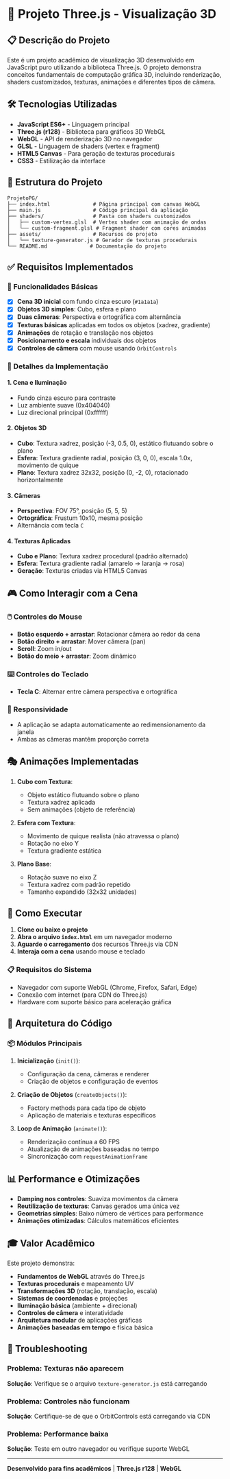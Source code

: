 # 🎯 Projeto Three.js - Visualização 3D

## 📋 Descrição do Projeto

Este é um projeto acadêmico de visualização 3D desenvolvido em JavaScript puro utilizando a biblioteca Three.js. O projeto demonstra conceitos fundamentais de computação gráfica 3D, incluindo renderização, shaders customizados, texturas, animações e diferentes tipos de câmera.

## 🛠️ Tecnologias Utilizadas

- **JavaScript ES6+** - Linguagem principal
- **Three.js (r128)** - Biblioteca para gráficos 3D WebGL
- **WebGL** - API de renderização 3D no navegador
- **GLSL** - Linguagem de shaders (vertex e fragment)
- **HTML5 Canvas** - Para geração de texturas procedurais
- **CSS3** - Estilização da interface

## 📁 Estrutura do Projeto

```
ProjetoPG/
├── index.html              # Página principal com canvas WebGL
├── main.js                 # Código principal da aplicação
├── shaders/                # Pasta com shaders customizados
│   ├── custom-vertex.glsl  # Vertex shader com animação de ondas
│   └── custom-fragment.glsl # Fragment shader com cores animadas
├── assets/                 # Recursos do projeto
│   └── texture-generator.js # Gerador de texturas procedurais
└── README.md              # Documentação do projeto
```

## ✅ Requisitos Implementados

### 🌟 Funcionalidades Básicas
- [x] **Cena 3D inicial** com fundo cinza escuro (`#1a1a1a`)
- [x] **Objetos 3D simples**: Cubo, esfera e plano
- [x] **Duas câmeras**: Perspectiva e ortográfica com alternância
- [x] **Texturas básicas** aplicadas em todos os objetos (xadrez, gradiente)
- [x] **Animações** de rotação e translação nos objetos
- [x] **Posicionamento e escala** individuais dos objetos
- [x] **Controles de câmera** com mouse usando `OrbitControls`

### 🎨 Detalhes da Implementação

#### 1. **Cena e Iluminação**
- Fundo cinza escuro para contraste
- Luz ambiente suave (0x404040)
- Luz direcional principal (0xffffff)

#### 2. **Objetos 3D**
- **Cubo**: Textura xadrez, posição (-3, 0.5, 0), estático flutuando sobre o plano
- **Esfera**: Textura gradiente radial, posição (3, 0, 0), escala 1.0x, movimento de quique
- **Plano**: Textura xadrez 32x32, posição (0, -2, 0), rotacionado horizontalmente

#### 3. **Câmeras**
- **Perspectiva**: FOV 75°, posição (5, 5, 5)
- **Ortográfica**: Frustum 10x10, mesma posição
- Alternância com tecla `C`

#### 4. **Texturas Aplicadas**
- **Cubo e Plano**: Textura xadrez procedural (padrão alternado)
- **Esfera**: Textura gradiente radial (amarelo → laranja → rosa)
- **Geração**: Texturas criadas via HTML5 Canvas



## 🎮 Como Interagir com a Cena

### 🖱️ Controles do Mouse
- **Botão esquerdo + arrastar**: Rotacionar câmera ao redor da cena
- **Botão direito + arrastar**: Mover câmera (pan)
- **Scroll**: Zoom in/out
- **Botão do meio + arrastar**: Zoom dinâmico

### ⌨️ Controles do Teclado
- **Tecla C**: Alternar entre câmera perspectiva e ortográfica

### 📱 Responsividade
- A aplicação se adapta automaticamente ao redimensionamento da janela
- Ambas as câmeras mantêm proporção correta

## 🎭 Animações Implementadas

1. **Cubo com Textura**:
   - Objeto estático flutuando sobre o plano
   - Textura xadrez aplicada
   - Sem animações (objeto de referência)

2. **Esfera com Textura**:
   - Movimento de quique realista (não atravessa o plano)
   - Rotação no eixo Y
   - Textura gradiente estática

3. **Plano Base**:
   - Rotação suave no eixo Z
   - Textura xadrez com padrão repetido
   - Tamanho expandido (32x32 unidades)

## 🚀 Como Executar

1. **Clone ou baixe o projeto**
2. **Abra o arquivo `index.html`** em um navegador moderno
3. **Aguarde o carregamento** dos recursos Three.js via CDN
4. **Interaja com a cena** usando mouse e teclado

### 📋 Requisitos do Sistema
- Navegador com suporte WebGL (Chrome, Firefox, Safari, Edge)
- Conexão com internet (para CDN do Three.js)
- Hardware com suporte básico para aceleração gráfica

## 🔧 Arquitetura do Código

### 📦 Módulos Principais

1. **Inicialização** (`init()`):
   - Configuração da cena, câmeras e renderer
   - Criação de objetos e configuração de eventos

2. **Criação de Objetos** (`createObjects()`):
   - Factory methods para cada tipo de objeto
   - Aplicação de materiais e texturas específicos

3. **Loop de Animação** (`animate()`):
   - Renderização contínua a 60 FPS
   - Atualização de animações baseadas no tempo
   - Sincronização com `requestAnimationFrame`

## 📊 Performance e Otimizações

- **Damping nos controles**: Suaviza movimentos da câmera
- **Reutilização de texturas**: Canvas gerados uma única vez
- **Geometrias simples**: Baixo número de vértices para performance
- **Animações otimizadas**: Cálculos matemáticos eficientes

## 🎓 Valor Acadêmico

Este projeto demonstra:
- **Fundamentos de WebGL** através do Three.js
- **Texturas procedurais** e mapeamento UV
- **Transformações 3D** (rotação, translação, escala)
- **Sistemas de coordenadas** e projeções
- **Iluminação básica** (ambiente + direcional)
- **Controles de câmera** e interatividade
- **Arquitetura modular** de aplicações gráficas
- **Animações baseadas em tempo** e física básica

## 🐛 Troubleshooting

### Problema: Texturas não aparecem
**Solução**: Verifique se o arquivo `texture-generator.js` está carregando

### Problema: Controles não funcionam
**Solução**: Certifique-se de que o OrbitControls está carregando via CDN

### Problema: Performance baixa
**Solução**: Teste em outro navegador ou verifique suporte WebGL

---

**Desenvolvido para fins acadêmicos** | **Three.js r128** | **WebGL** 